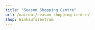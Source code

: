 ```yaml
---
title: "Season Shopping Centre"
url: /nairobi/season-shopping-centre/
shop: Einkaufszentrum
---
```

